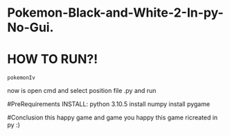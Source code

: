 # Pokemon-Black-and-White-2-In-py-No-Gui.

# HOW TO RUN?!
```
pokemonIv
```
now is open cmd and select position file .py and run 

#PreRequirements 
INSTALL: python 3.10.5 install numpy install pygame 

#Conclusion 
this happy game and game you happy this game ricreated in py :)
